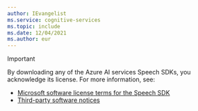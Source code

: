 ```yaml
---
author: IEvangelist
ms.service: cognitive-services
ms.topic: include
ms.date: 12/04/2021
ms.author: eur
---
```


> [!IMPORTANT]
> By downloading any of the Azure AI services Speech SDKs, you acknowledge its license. For more information, see:
> - <a href="https://aka.ms/csspeech/license" target="_blank">Microsoft software license terms for the Speech SDK <span class="docon docon-navigate-external x-hidden-focus"></span></a>
> - <a href="https://aka.ms/csspeech/carbontpn" target="_blank">Third-party software notices <span class="docon docon-navigate-external x-hidden-focus"></span></a>
